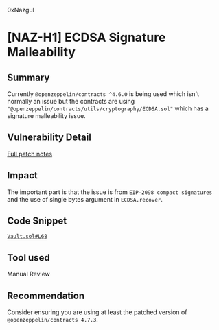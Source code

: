 0xNazgul
# [NAZ-H1] ECDSA Signature Malleability

## Summary
Currently `@openzeppelin/contracts ^4.6.0` is being used which isn't normally an issue but the contracts are using `"@openzeppelin/contracts/utils/cryptography/ECDSA.sol"` which has a signature malleability issue.

## Vulnerability Detail
[Full patch notes](https://github.com/OpenZeppelin/openzeppelin-contracts/security/advisories/GHSA-4h98-2769-gh6h)

## Impact
The important part is that the issue is from `EIP-2098 compact signatures` and the use of single bytes argument in `ECDSA.recover`.

## Code Snippet
[`Vault.sol#L68`](https://github.com/sherlock-audit/2022-09-harpie-0xNazgul/blob/master/contracts/contracts/Vault.sol#L68)

## Tool used
Manual Review

## Recommendation
Consider ensuring you are using at least the patched version of `@openzeppelin/contracts 4.7.3`.
